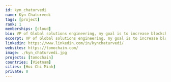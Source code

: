 ```yaml
---
id: kyn_chaturvedi
name: Kyn Chaturvedi
tags: [project]
rank: 1
memberships: [cloud]
bio: VP of Global solutions engineering, my goal is to increase blockchain usability, through scalability solutions that aim to simplify the integration of blockchain into real world applications.
excerpt: VP of Global solutions engineering, my goal is to increase blockchain usability.
linkedin: https://www.linkedin.com/in/kynchaturvedi/
websites: https://tomochain.com/
image: ./kyn_chaturvedi.jpg
projects: [tomochain]
countries: [Vietnam]
cities: [Hoi Chi Minh]
private: 0
---
```


